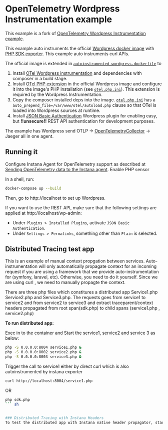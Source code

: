# OpenTelemetry Wordpress Instrumentation example

This example is a fork of [OpenTelemetry Wordpress Instrumentation example](https://github.com/open-telemetry/opentelemetry-php-contrib/tree/main/examples/instrumentation/Wordpress).

This example auto instruments the official [Wordpress docker image](https://hub.docker.com/_/wordpress) with [PHP SDK exporter](https://github.com/instana/opentelemetry-php-exporter).
This example auto instruments curl APIs.

The official image is extended in [`autoinstrumented-wordpress.dockerfile`](./autoinstrumented-wordpress.dockerfile) to

1. Install [OTel Wordpress instrumentation](../../../src/Instrumentation/Wordpress/) and dependencies with composer in a build stage.
2. Install [OTel PHP extension](https://github.com/open-telemetry/opentelemetry-php-instrumentation) in the official Wordpress image and configure it into the image's PHP installation (see [`otel.php.ini`](./otel.php.ini)).
This extension is required by the Wordpress Instrumentation.
3. Copy the composer installed deps into the image. [`otel.php.ini`](./otel.php.ini) has a `auto_prepend_file=/var/www/otel/autoload.php` clause so that OTel is loaded into Wordpress sources at runtime.
4. Install [JSON Basic Authentication](https://github.com/WP-API/Basic-Auth) Wordpress plugin for enabling easy, but **!!unsecure!!** REST API authentication for development purposes.

The example has Wordpress send OTLP -> [OpenTelemetryCollector](https://opentelemetry.io/docs/collector/) -> Jaeger all in one agent.

## Running it

Configure Instana Agent for OpenTelemetry support as described at [Sending OpenTelemetry data to the Instana agent](https://www.ibm.com/docs/en/instana-observability/current?topic=opentelemetry-sending-data-instana-agent).
Enable PHP sensor

In a shell, run:

```sh
docker-compose up --build
```

Then, go to http://localhost to set up Wordpress.

If you want to use the REST API, make sure that the following settings are applied at http://localhost/wp-admin:
* Under `Plugins > Installed Plugins`, activate `JSON Basic Authentication`.
* Under `Settings > Permalinks`, something other than `Plain` is selected.


## Distributed Tracing test app 
This is an example of  manual context propgation between services. Auto-instrumentation will only automatically propagate context for an incoming request if you are using a framework that we provide auto-instrumentation for (symfony, laravel, etc). Otherwise, you need to do it yourself. Since we are using curl , we need to manually propagte the context.

There are three php files which constitures a distributed app Service1.php Service2.php and Service3.php. 
The requests goes from service1 to service2 and from service2 to service3 and extract traceparent/context headers propagated from root span(sdk.php) to child spans (service1.php , service2.php)

**To run distributed app:**

Exec in to the container and Start the service1, service2 and service 3 as below:

```sh
php -S 0.0.0.0:8004 service1.php &
php -S 0.0.0.0:8002 service2.php &
php -S 0.0.0.0:8003 service3.php &
```

Trigger the call to service1 either by direct curl which is also autoinstrumented by instana exporter

```sh
curl http://localhost:8004/service1.php
```
OR

```sh
php sdk.php
``` sh


### Distributed Tracing with Instana Headers
To test the distributed app with Instana native header propagator, start the php services using above command under Propagation


